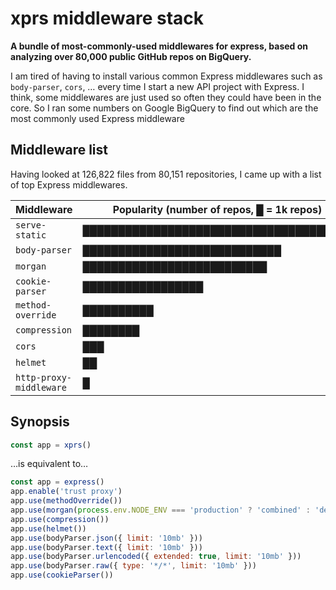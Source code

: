 # xprs middleware stack

**A bundle of most-commonly-used middlewares for express, based on analyzing over 80,000 public GitHub repos on BigQuery.**

I am tired of having to install various common Express middlewares such as `body-parser`, `cors`, … every time I start a new API project with Express.
I think, some middlewares are just used so often they could have been in the core.
So I ran some numbers on Google BigQuery to find out which are the most commonly used Express middleware

## Middleware list

Having looked at 126,822 files from 80,151 repositories, I came up with a list of top Express middlewares.

| Middleware              | Popularity (number of repos, █ = 1k repos) |
| ----------------------- | ------------------------------------------ |
| `serve-static`          | ██████████████████████████████████████     |
| `body-parser`           | ████████████████████████████               |
| `morgan`                | ██████████████████████████                 |
| `cookie-parser`         | █████████████████                          |
| `method-override`       | ██████████                                 |
| `compression`           | ████████                                   |
| `cors`                  | ███                                        |
| `helmet`                | ██                                         |
| `http-proxy-middleware` | █                                          |

## Synopsis

```js
const app = xprs()
```

…is equivalent to…

```js
const app = express()
app.enable('trust proxy')
app.use(methodOverride())
app.use(morgan(process.env.NODE_ENV === 'production' ? 'combined' : 'dev'))
app.use(compression())
app.use(helmet())
app.use(bodyParser.json({ limit: '10mb' }))
app.use(bodyParser.text({ limit: '10mb' }))
app.use(bodyParser.urlencoded({ extended: true, limit: '10mb' }))
app.use(bodyParser.raw({ type: '*/*', limit: '10mb' }))
app.use(cookieParser())
```
